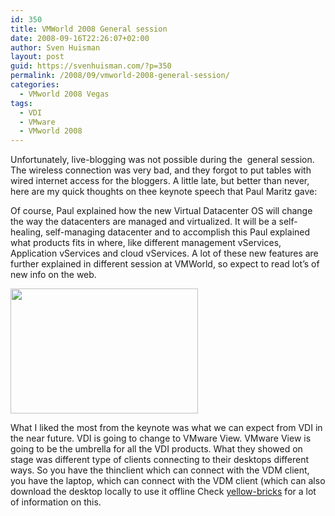 ```yaml
---
id: 350
title: VMWorld 2008 General session
date: 2008-09-16T22:26:07+02:00
author: Sven Huisman
layout: post
guid: https://svenhuisman.com/?p=350
permalink: /2008/09/vmworld-2008-general-session/
categories:
  - VMworld 2008 Vegas
tags:
  - VDI
  - VMware
  - VMworld 2008
---
```

Unfortunately, live-blogging was not possible during the  general session. The wireless connection was very bad, and they forgot to put tables with wired internet access for the bloggers. A little late, but better than never, here are my quick thoughts on thee keynote speech that Paul Maritz gave:<!--more-->

Of course, Paul explained how the new Virtual Datacenter OS will change the way the datacenters are managed and virtualized. It will be a self-healing, self-managing datacenter and to accomplish this Paul explained what products fits in where, like different management vServices, Application vServices and cloud vServices. A lot of these new features are further explained in different session at VMWorld, so expect to read lot&#8217;s of new info on the web.

[<img class="alignnone size-medium wp-image-360" title="img_0129" src="https://svenhuisman.com/wp-content/uploads/2008/09/img_0129-300x200.jpg" alt="" width="300" height="200" />](https://svenhuisman.com/wp-content/uploads/2008/09/img_0129.jpg)

What I liked the most from the keynote was what we can expect from VDI in the near future. VDI is going to change to VMware View. VMware View is going to be the umbrella for all the VDI products. What they showed on stage was different type of clients connecting to their desktops different ways. So you have the thinclient which can connect with the VDM client, you have the laptop, which can connect with the VDM client (which can also download the desktop locally to use it offline Check <a title="VMware view" href="http://www.yellow-bricks.com/2008/09/16/expand-virtual-desktops-with-vmware-view/" target="_blank">yellow-bricks</a> for a lot of information on this.
